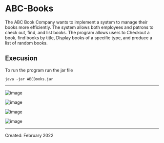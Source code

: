 # ABC-Books
The ABC Book Company wants to implement a system to manage their books more efficiently. The system allows both employees and patrons to check out, find, and list books.
The program allows users to Checkout a book, find books by title, Display books of a specific type, and produce a list of random books. 

## Execusion

To run the program run the jar file

<code>java -jar ABCBooks.jar</code>

----------
![image](https://user-images.githubusercontent.com/89539144/186451437-6e6937a6-fc7e-47d0-aeb7-d6b2394ba547.png)

![image](https://user-images.githubusercontent.com/89539144/186452102-58882d8f-7c94-4ec1-8fd3-44c74c63fa9b.png)

![image](https://user-images.githubusercontent.com/89539144/186452205-e65976ec-5d93-47c2-a1a8-384a6d7468ad.png)

![image](https://user-images.githubusercontent.com/89539144/186452537-c454c3f4-f619-46ba-aaa2-ebf0e29d5118.png)

--------------

Created: February 2022


